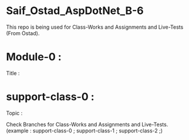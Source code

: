 # Saif_Ostad_AspDotNet_B-6
This repo is being used for Class-Works and Assignments and Live-Tests (From Ostad).


# Module-0 :
Title : 


# support-class-0 :
Topic : 


Check Branches for Class-Works and Assignments and Live-Tests.
(example : support-class-0 ; support-class-1 ; support-class-2 ;)
